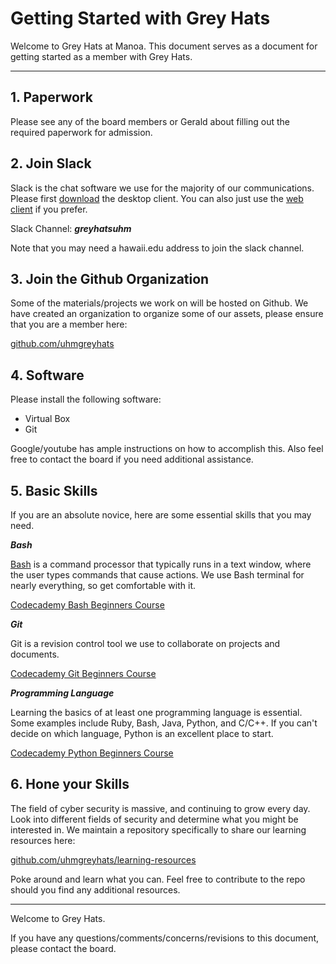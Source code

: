 # Getting Started with Grey Hats

Welcome to Grey Hats at Manoa.
This document serves as a document for getting started as a member with Grey Hats.

---

## 1. Paperwork
Please see any of the board members or Gerald about filling out the required paperwork for admission.

## 2. Join Slack
Slack is the chat software we use for the majority of our communications.
Please first [download](https://slack.com/downloads) the desktop client.
You can also just use the [web client](https://slack.com/) if you prefer.

Slack Channel: ***greyhatsuhm***

Note that you may need a hawaii.edu address to join the slack channel.

## 3. Join the Github Organization
Some of the materials/projects we work on will be hosted on Github.
We have created an organization to organize some of our assets, please ensure that you are a member here:

[github.com/uhmgreyhats](https://github.com/uhmgreyhats)

## 4. Software

Please install the following software:

- Virtual Box
- Git

Google/youtube has ample instructions on how to accomplish this.
Also feel free to contact the board if you need additional assistance.

## 5. Basic Skills
If you are an absolute novice, here are some essential skills that you may need.

***Bash***

[Bash](https://en.wikipedia.org/wiki/Bash_%28Unix_shell%29) is a command processor that typically runs in a text window, where the user types commands that cause actions.
We use Bash terminal for nearly everything, so get comfortable with it.

[Codecademy Bash Beginners Course](https://www.codecademy.com/learn/learn-the-command-line)

***Git***

Git is a revision control tool we use to collaborate on projects and documents.

[Codecademy Git Beginners Course](https://www.codecademy.com/learn/learn-git)

***Programming Language***

Learning the basics of at least one programming language is essential.
Some examples include Ruby, Bash, Java, Python, and C/C++.
If you can't decide on which language, Python is an excellent place to start.

[Codecademy Python Beginners Course](https://www.codecademy.com/learn/python)

## 6. Hone your Skills
The field of cyber security is massive, and continuing to grow every day.
Look into different fields of security and determine what you might be interested in.
We maintain a repository specifically to share our learning resources here:

[github.com/uhmgreyhats/learning-resources](https://github.com/uhmgreyhats/learning-resources)

Poke around and learn what you can.
Feel free to contribute to the repo should you find any additional resources.

---

Welcome to Grey Hats.

If you have any questions/comments/concerns/revisions to this document, please contact the board.
